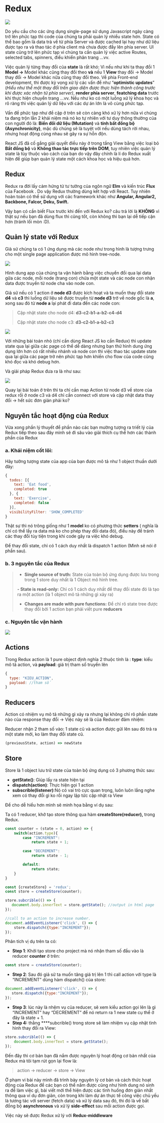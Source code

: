 # Redux



![](.gitbook/assets/99128fa6.jpg)

Do yêu cầu cho các ứng dụng single-page sử dụng Javascript ngày càng trở lên phức tạp thì code của chúng ta phải quản lý nhiều state hơn. State có thể bao gồm là data trả về từ phía Server và được cached lại hay như dữ liệu được tạo ra và thao tác ở phía client mà chưa được đẩy lên phía server. UI state cũng trở lên phức tạp vì chúng ta cần quản lý việc active Routes, selected tabs, spinners, điều khiển phân trang …vv.

Việc quản lý từng thay đổi của **state** là rất khó: Vì nếu như khi ta thay đổi 1 **Model -&gt;** Model khác cũng thay đổi theo **và** nếu 1 **View** thay đổi -&gt; Model thay đổi -&gt; Model khác nữa cũng thay đổi theo. Về phía Front-end development, thì được kỳ vọng xử lý các vấn đề như “**optimistic updates**” \(_Hiểu như thể một thay đổi trên giao diện được thực hiện thành công trước khi được xác nhận từ phía server\)_, **render phía server**, **featching data** trước khi thực hiện chuyển trang …vv. Nếu như ko có một luồng xử lý khoa học và rõ ràng thì việc quản lý dữ liệu với các dự án lớn là vô cùng phức tạp.

Vấn đề phức tạp như đề cập ở trên sẽ còn càng khó xử lý hơn nữa vì chúng ta đang trộn lẫn 2 khái niệm mà nó ko tự nhiên với tư duy thông thường của con người đó là: **Biến đổi dữ liệu \(Mutation\)** và **tính bất đồng bộ \(Asynchronicity\)**, mặc dù chúng sẽ là tuyệt vời nếu dùng tách rời nhau, nhưng hoạt động cùng nhau sẽ gây ra sự hỗn độn.

React JS đã cố gắng giải quyết điều này ở trong tầng View bằng việc loại bỏ **Bất đồng bộ** và **Không thao tác trực tiếp trên DOM**, tuy nhiên việc quản lý state là tùy thuộc vào cách của bạn do vậy đây chính là lí do Redux xuất hiện để giúp bạn quản lý state một cách khoa học và hiệu quả hơn.

## Redux 

Redux ra đời lấy cảm hứng từ tư tưởng của ngôn ngữ **Elm** và kiến trúc **Flux** của Facebook . Do vậy Redux thường dùng kết hợp với React. Tuy nhiên hoàn toàn có thể sử dụng với các framework khác như **Angular, Angular2, Backbone, Falcor, Deku, Swift.**

Vậy bạn có cần biết Flux trước khi đến với Redux ko? câu trả lời là **KHÔNG** vì thật sự nếu bạn đã dùng flux thì cũng tốt, còn không thì bạn lại dễ tiếp cận hơn \(tránh lối mòn :D\).

## Quản lý state với Redux 

Giả sử chúng ta có 1 ứng dụng mà các node như trong hình là tượng trưng cho một single page application được mô hình tree-node.

![](.gitbook/assets/1_8lq3goiuvsxujhuxcov_ba.png)

Hình dung app của chúng ta vận hành bằng việc chuyển đổi qua lại data gữa các node, mỗi node \(trang con\) chứa một state và các node con nhận data được truyền từ node cha vào node con.

Giả sử nếu có 1 action ở **node d3** được kích hoạt và ta muốn thay đổi state **d4** và **c3** thì luồng dữ liệu sẽ được truyền từ **node d3** trở về node gốc là **a**, xong sau đó từ **node a** lại phát đi data đến các node con:

> Cập nhật state cho node d4: **d3-c2-b1-a-b2-c4-d4**
>
> Cập nhật state cho node c3: **d3-c2-b1-a-b2-c3**

![](.gitbook/assets/image_2021-08-01_153114.png)

Với những bài toán nhỏ \(chỉ cần dùng React JS ko cần Redux\) thì update state qua lại giữa các page có thể dễ dàng nhưng bạn thử hình dung ứng dụng lớn hơn có rất nhiều nhánh và node con thì việc thao tác update state qua lại giữa các page trở nên phức tạp hơn khiến cho flow của code cũng khó đọc và khó debug hơn.

Và giải pháp Redux đưa ra là như sau:

![](.gitbook/assets/image_2021-08-01_153141.png)

Quay lại bài toán ở trên thì ta chỉ cần map Action từ node d3 về store của redux rồi ở node c3 và d4 chỉ cần connect với store và cập nhật data thay đổi -&gt; hết sức đơn giản phải ko?

## Nguyên tắc hoạt động của Redux

Vừa xong phần lý thuyết để phần nào các bạn mường tượng ra triết lý của Redux tiếp theo sau đây mình sẽ đi sâu vào giải thích cụ thể hơn các thành phần của Redux

### **a. Khái niệm cốt lõi:**

Hãy tưởng tượng state của app của bạn được mô tả như 1 object thuần dưới đây:

```javascript
{
  todos: [{
    text: 'Eat food',
    completed: true
  }, {
    text: 'Exercise',
    completed: false
  }],
  visibilityFilter: 'SHOW_COMPLETED'
}
```

Thật sự thì nó trông giống như 1 **model** ko có phương thức **setters** \( nghĩa là chỉ có thể lấy ra data mà ko cho phép thay đổi data đó\), điều này để tránh các thay đổi tùy tiện trong khi code gây ra việc khó debug.

Để thay đổi state, chỉ có 1 cách duy nhất là dispatch 1 action \(Mình sẽ nói ở phần sau\).

### b. 3 nguyên tắc của Redux

> - **Single source of truth:** State của toàn bộ ứng dụng được lưu trong trong 1 store duy nhất là 1 Object mô hình tree.
>
> **- State is read-only:** Chỉ có 1 cách duy nhất để thay đổi state đó là tạo ra một action \(là 1 object mô tả những gì xảy ra\)
>
> - **Changes are made with pure functions:** Để chỉ rõ state tree được thay đổi bởi 1 action bạn phải viết pure **reducers**

### **c. Nguyên tắc vận hành**

![](.gitbook/assets/1_qergzuzphdqz4e0fns1cfq.gif)

## Actions

Trong Redux action là 1 pure object định nghĩa 2 thuộc tính là : **type**: kiểu mô tả action, và **payload**: giá trị tham số truyền lên

```javascript
{
  type: "KIEU_ACTION",
  payload: //tham số
}
```

## Reducers

Action có nhiệm vụ mô tả những gì xảy ra nhưng lại không chỉ rõ phần state nào của response thay đổi -&gt; Việc này sẽ là của Reducer đảm nhiệm:

Reducer nhận 2 tham số vào: 1 state cũ và action được gửi lên sau đó trả ra một state mới, ko làm thay đổi state cũ.

```javascript
(previousState, action) => newState
```

## Store

Store là 1 object lưu trữ state của toàn bộ ứng dụng có 3 phương thức sau:

* **getState\(\)**: Giúp lấy ra state hiện tại
* **dispatch\(action\)**: Thực hiện gọi 1 action
* **subscrible\(listener\)**:Nó có vai trò cực quan trọng, luôn luôn lắng nghe xem có thay đổi gì ko rồi ngay lập tức cập nhật ra View

Để cho dễ hiểu hơn mình sẽ minh họa bằng ví dụ sau:

Ta có 1 reducer, khở tạo store thông qua hàm **createStore\(reducer\),** trong Redux.

```javascript
const counter = (state = 0, action) => {
    switch(action.type){
        case "INCREMENT":
            return state + 1;

        case "DECREMENT":
            return state - 1;

        default:
            return state;    
    }
}

const {createStore} = 'redux';
const store = createStore(counter);

store.subcrible(() => {
   document.body.innerText = store.getState(); //output in html page
});

//call to an action to increase number.
document.addEventListener('click', () => {
    store.dispatch({type:"INCREMENT"});
});
```

Phân tích vị dụ trên ta có:

* **Step 1**: Khởi tạo store cho project mà nó nhận tham số đầu vào là reducer **counter** ở trên:

```javascript
const store = createStore(counter);
```

* **Step 2**: Sau đó giả sử ta muốn tăng giá trị lên 1 thì call action với type là “INCREMENT” dùng hàm dispatch\(\) của store:

```javascript
document.addEventListener('click', () => {
   store.dispatch({type:"INCREMENT"});
});
```

* **Step 3**: lúc này là nhệm vụ của reducer, sẽ xem kiểu action gọi lên là gì “INCREMENT” hay “DECREMENT” để nó return ra 1 new state cụ thể ở đây là state + 1.
* **Step 4:** thằng ****subcrible\(\) trong store sẽ làm nhiệm vụ cập nhật tình hình thay đổi ra View:

```javascript
store.subcrible(() => {   
    document.body.innerText = store.getState(); 
});
```

Đến đây thì cơ bản bạn đã nắm được nguyên lý hoạt động cơ bản nhất của Redux mà tôi tạm rút gọn lại flow là:

> action -&gt; reducer -&gt; store -&gt; View

Ở phạm vi bài này mình đã trình bày nguyên lý cơ bản và cách thức hoạt động của Redux để các bạn có thể nắm được cũng như hình dung nó sinh ra để làm việc gì, bài viết mới thể hiện được các tình huống đơn giản nhất thông qua ví dụ đơn giản, còn trong khi làm dự án thực tế công việc chủ yếu là tương tác với server \(fetch data\) và xử lý data sau đó, thì đó là về bất đồng bộ **asynchronous** và xử lý **side-effect** sau mỗi action được gọi.

Việc này sẽ được Redux xử lý với **Redux-middleware**

